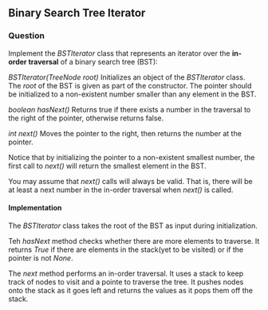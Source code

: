 ## Binary Search Tree Iterator

### Question

Implement the *BSTIterator* class that represents an iterator over the **in-order traversal** of a binary search tree (BST):

*BSTIterator(TreeNode root)* Initializes an object of the *BSTIterator* class. The *root* of the BST is given as part of the constructor. The pointer should be initialized to a non-existent number smaller than any element in the BST.

*boolean hasNext()* Returns true if there exists a number in the traversal to the right of the pointer, otherwise returns false.

*int next()* Moves the pointer to the right, then returns the number at the pointer.

Notice that by initializing the pointer to a non-existent smallest number, the first call to *next()* will return the smallest element in the BST.

You may assume that *next()* calls will always be valid. That is, there will be at least a next number in the in-order traversal when *next()* is called.

#### Implementation

The *BSTIterator* class takes the root of the BST as input during initialization.

Teh *hasNext* method checks whether there are more elements to traverse. It returns *True* if there are elements in the stack(yet to be visited) or if the pointer is not *None*.

The *next* method performs an in-order traversal. It uses a stack to keep track of nodes to visit and a pointe to traverse the tree. It pushes nodes onto the stack as it goes left and returns the values as it pops them off the stack.